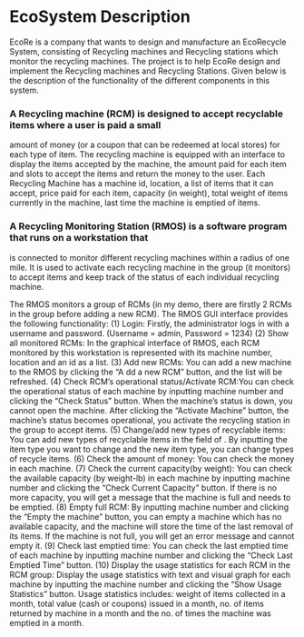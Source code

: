 # EcoSystem Description
EcoRe is a company that wants to design and manufacture an EcoRecycle System, consisting of
Recycling machines and Recycling stations which monitor the recycling machines.
The project is to help EcoRe design and implement the Recycling machines and Recycling Stations. 
Given below is the description of the functionality of the different components in this system.

### A Recycling machine (RCM) is designed to accept recyclable items where a user is paid a small 
amount of money (or a coupon that can be redeemed at local stores) for each type of item. 
The recycling machine is equipped with an interface to display the items accepted by the machine, 
the amount paid for each item and slots to accept the items and return the money to the user. 
Each Recycling Machine has a machine id, location, a list of items that it can accept, price paid 
for each item, capacity (in weight), total weight of items currently in the machine, last time 
the machine is emptied of items.

### A Recycling Monitoring Station (RMOS) is a software program that runs on a workstation that 
is connected to monitor different recycling machines within a radius of one mile. It is used to 
activate each recycling machine in the group (it monitors) to accept items and keep track of the 
status of each individual recycling machine.

The RMOS monitors a group of RCMs (in my demo, there are firstly 2 RCMs in the group before adding a new RCM). 
The RMOS GUI interface provides the following functionality:
(1) Login: Firstly, the administrator logs in with a username and password. (Username = admin, Password = 1234)​
(2) Show all monitored RCMs: In the graphical interface of RMOS, each RCM monitored by this workstation is 
represented with its machine number, location and an id as a list.
(3) Add new RCMs: ​You can add a new machine to the RMOS by clicking the “A dd a new RCM”
button, and the list will be refreshed.
(4) Check RCM’s operational status/Activate RCM:You can check the operational status 
of each machine by inputting machine number and clicking the “Check Status” button. 
When the machine’s status is down, you cannot open the machine. After clicking the “Activate Machine” button, 
the machine’s status becomes operational, you activate the recycling station in the group to accept items.
(5) Change/add new types of recyclable items: You can add new types of recyclable items in the field of <Add New Item Type>. 
By inputting the item type you want to change and the new item type, you can change types of recycle items.
(6) Check the amount of money: You can check the money in each machine.
(7) Check the current capacity(by weight): You can check the available capacity (by weight-lb)
in each machine by inputting machine number and clicking the “Check Current Capacity” button. 
If there is no more capacity, you will get a message that the machine is full and needs to be emptied.
(8) Empty full RCM: By inputting machine number and clicking the “Empty the machine” button, 
you can empty a machine which has no available capacity, and the machine will store the time of the last removal of its items. 
If the machine is not full, you will get an error message and cannot empty it.
(9) Check last emptied time: You can check the last emptied time of each machine by inputting machine number and clicking 
the “Check Last Emptied Time” button.
(10) Display the usage statistics for each RCM in the RCM group: Display the usage statistics with text and visual graph 
for each machine by inputting the machine number and clicking the “Show Usage Statistics” button. 
Usage statistics includes: weight of items collected in a month, total value (cash or coupons) issued in a month, 
no. of items returned by machine in a month and the no. of times the machine was emptied in a month.

